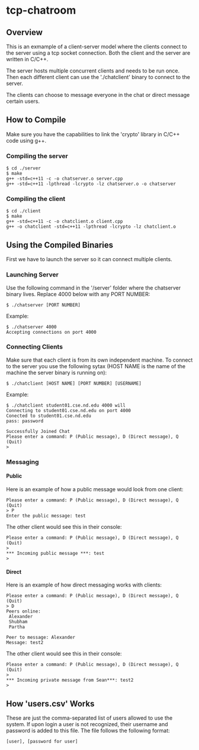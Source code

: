 # tcp-chatroom
## Overview
This is an exmample of a client-server model where the clients connect to the server using a tcp socket connection. Both the client and the server are written in C/C++. 

The server hosts multiple concurrent clients and needs to be run once. Then each different client can use the './chatclient' binary to connect to the server. 

The clients can choose to message everyone in the chat or direct message certain users.

## How to Compile
Make sure you have the capabilities to link the 'crypto' library in C/C++ code using g++.
### Compiling the server
```
$ cd ./server
$ make
g++ -std=c++11 -c -o chatserver.o server.cpp
g++ -std=c++11 -lpthread -lcrypto -lz chatserver.o -o chatserver
```
### Compiling the client
```
$ cd ./client
$ make
g++ -std=c++11 -c -o chatclient.o client.cpp
g++ -o chatclient -std=c++11 -lpthread -lcrypto -lz chatclient.o
```

## Using the Compiled Binaries
First we have to launch the server so it can connect multiple clients.
### Launching Server
Use the following command in the '/server' folder where the chatserver binary lives. Replace 4000 below with any PORT NUMBER:
```
$ ./chatserver [PORT NUMBER]
```
Example:
```
$ ./chatserver 4000
Accepting connections on port 4000
```
### Connecting Clients
Make sure that each client is from its own independent machine. To connect to the server you use the following sytax (HOST NAME is the name of the machine the server binary is running on):
```
$ ./chatclient [HOST NAME] [PORT NUMBER] [USERNAME]
```
Example:
```
$ ./chatclient student01.cse.nd.edu 4000 will
Connecting to student01.cse.nd.edu on port 4000
Conected to student01.cse.nd.edu
pass: password

Successfully Joined Chat
Please enter a command: P (Public message), D (Direct message), Q (Quit)
> 
```
### Messaging 
#### Public
Here is an example of how a public message would look from one client:
```
Please enter a command: P (Public message), D (Direct message), Q (Quit)
> P
Enter the public message: test
```
The other client would see this in their console:
```
Please enter a command: P (Public message), D (Direct message), Q (Quit)
> 
*** Incoming public message ***: test
> 
```
#### Direct
Here is an example of how direct messaging works with clients:
```
Please enter a command: P (Public message), D (Direct message), Q (Quit)
> D
Peers online: 
 Alexander
 Shubham
 Partha

Peer to message: Alexander
Message: test2
```
The other client would see this in their console:
```
Please enter a command: P (Public message), D (Direct message), Q (Quit)
> 
*** Incoming private message from Sean***: test2
>
```
## How 'users.csv' Works
These are just the comma-separated list of users allowed to use the system. If upon login a user is not recognized, their username and password is added to this file. The file follows the following format:
```
[user], [password for user]
```
